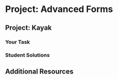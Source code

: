 # Project: Advanced Forms

## Project: Kayak

### Your Task

### Student Solutions

## Additional Resources